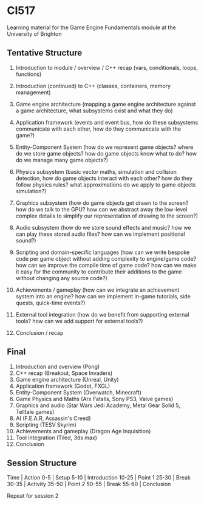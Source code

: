 # CI517
Learning material for the Game Engine Fundamentals module at the University of Brighton

## Tentative Structure

1. Introduction to module / overview / C++ recap (vars, conditionals, loops, functions)

2. Introduction (continued) to C++ (classes, containers, memory management)

3. Game engine architecture (mapping a game engine architecture against a game architecture, what subsystems exist and what they do)

4. Application framework (events and event bus, how do these subsystems communicate with each other, how do they communicate with the game?)

5. Entity-Component System (how do we represent game objects? where do we store game objects? how do game objects know what to do? how do we manage many game objects?)

6. Physics subsystem (basic vector maths, simulation and collision detection, how do game objects interact with each other? how do they follow physics rules? what approximations do we apply to game objects simulation?)

7. Graphics subsystem (how do game objects get drawn to the screen? how do we talk to the GPU? how can we abstract away the low-level complex details to simplify our representation of drawing to the screen?)

8. Audio subsystem (how do we store sound effects and music? how we can play these stored audio files? how can we implement positional sound?)

9. Scripting and domain-specific languages (how can we write bespoke code per game object without adding complexity to engine/game code? how can we improve the compile time of game code? how can we make it easy for the community to contribute their additions to the game without changing any source code?)

10. Achievements / gameplay (how can we integrate an achievement system into an engine? how can we implement in-game tutorials, side quests, quick-time events?)

11. External tool integration (how do we benefit from supporting external tools? how can we add support for external tools?)

12. Conclusion / recap

## Final

1. Introduction and overview (Pong)
2. C++ recap (Breakout, Space Invaders)
3. Game engine architecture (Unreal, Unity)
4. Application framework (Godot, FXGL)
5. Entity-Component System (Overwatch, Minecraft)
6. Game Physics and Maths (Arx Fatalis, Sony PS3, Valve games)
7. Graphics and audio (Star Wars Jedi Academy, Metal Gear Solid 5, Telltale games)
8. AI (F.E.A.R, Assassin's Creed)
9. Scripting (TESV Skyrim)
10. Achievements and gameplay (Dragon Age Inquisition)
11. Tool integration (Tiled, 3ds max)
12. Conclusion

## Session Structure

Time | Action
0-5 | Setup
5-10 | Introduction
10-25 | Point 1
25-30 | Break
30-35 | Activity
35-50 | Point 2
50-55 | Break
55-60 | Conclusion

Repeat for session 2